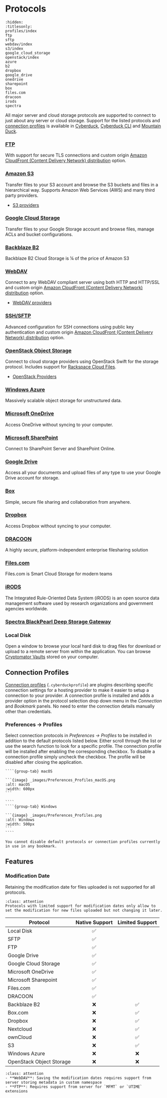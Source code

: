 Protocols
====

```{toctree}
:hidden:
:titlesonly:
profiles/index
ftp
sftp
webdav/index
s3/index
google_cloud_storage
openstack/index
azure
b2
dropbox
google_drive
onedrive
sharepoint
box
files.com
dracoon
irods
spectra
```

All major server and cloud storage protocols are supported to connect to just about any server or cloud storage. Support for the listed protocols and [connection profiles](profiles/index.md) is available in [Cyberduck](../cyberduck/index.md), [Cyberduck CLI](../cli/index.md) and [Mountain Duck](../mountainduck/index.md).

### [FTP](ftp.md)
With support for secure TLS connections and custom origin [Amazon CloudFront (Content Delivery Network) distribution](../cdn/cloudfront) option.

### [Amazon S3](s3/index.md)
Transfer files to your S3 account and browse the S3 buckets and files in a hierarchical way. Supports Amazon Web Services (AWS) and many third party providers.

- [S3 providers](s3/index.md#third-party-providers)

### [Google Cloud Storage](google_cloud_storage.md)

Transfer files to your Google Storage account and browse files, manage ACLs and bucket configurations.

### [Backblaze B2](b2.md)
Backblaze B2 Cloud Storage is ¼ of the price of Amazon S3

### [WebDAV](webdav/index.md)
Connect to any WebDAV compliant server using both HTTP and HTTP/SSL and custom origin [Amazon CloudFront (Content Delivery Network) distribution](../cdn/cloudfront.md) option.

- [WebDAV providers](webdav/index.md#providers)

### [SSH/SFTP](sftp.md)
Advanced configuration for SSH connections using public key authentication and custom origin [Amazon CloudFront (Content Delivery Network) distribution](../cdn/cloudfront.md) option.

### [OpenStack Object Storage](openstack/index.md)
Connect to cloud storage providers using OpenStack Swift for the storage protocol. Includes support for [Rackspace Cloud Files](openstack/cloudfiles).

- [OpenStack Providers](openstack/index.md#third-party-providers)

### [Windows Azure](azure.md)
Massively scalable object storage for unstructured data.

### [Microsoft OneDrive](onedrive.md)
Access OneDrive without syncing to your computer.

### [Microsoft SharePoint](sharepoint.md)
Connect to SharePoint Server and SharePoint Online.

### [Google Drive](google_drive.md)
Access all your documents and upload files of any type to use your Google Drive account for storage.

### [Box](box.md)
Simple, secure file sharing and collaboration from anywhere.

### [Dropbox](dropbox.md)
Access Dropbox without syncing to your computer.

### [DRACOON](dracoon.md)
A highly secure, platform-independent enterprise filesharing solution

### [Files.com](files.com.md)
Files.com is Smart Cloud Storage for modern teams

### [iRODS](irods.md)
The Integrated Rule-Oriented Data System (iRODS) is an open source data management software used by research organizations and government agencies worldwide.

### [Spectra BlackPearl Deep Storage Gateway](spectra.md)

### Local Disk
Open a window to browse your local hard disk to drag files for download or upload to a remote server from within the application. You can browse [Cryptomator Vaults](../cryptomator/index.md#access-vaults-on-local-disk) stored on your computer.


## Connection Profiles

[Connection profiles](profiles/index.md) (`.cyberduckprofile`) are plugins describing specific connection settings for a hosting provider to make it easier to setup a connection to your provider. A connection profile is installed and adds a provider option in the protocol selection drop down menu in the *Connection* and *Bookmark* panels. No need to enter the connection details manually other than credentials.

### Preferences → Profiles

Select connection protocols in _Preferences → Profiles_ to be installed in addition to the default protocols listed below. Either scroll through the list or use the search function to look for a specific profile. The connection profile will be installed after enabling the corresponding checkbox. To disable a connection profile simply uncheck the checkbox. The profile will be disabled after closing the application.

`````{tabs}
````{group-tab} macOS

```{image} _images/Preferences_Profiles_macOS.png
:alt: macOS
:width: 600px
```

````
````{group-tab} Windows

```{image} _images/Preferences_Profiles.png
:alt: Windows
:width: 500px
```
````
`````

```{note}
You cannot disable default protocols or connection profiles currently in use in any bookmark.
```

## Features
### Modification Date
Retaining the modification date for files uploaded is not supported for all protocols.

```{admonition} Mountain Duck
:class: attention
Protocols with limited support for modification dates only allow to set the modification for new files uploaded but not changing it later.
```

| Protocol             | Native Support | Limited Support |
|----------------------| :---: | :---: |
| Local Disk           | ✅ ||
| SFTP                 | ✅ ||
| FTP                  | ✅ ||
| Google Drive         | ✅ ||
| Google Cloud Storage | ✅ ||
| Microsoft OneDrive   | ✅ ||
| Microsoft Sharepoint | ✅ ||
| Files.com            | ✅ ||
| DRACOON              | ✅ ||
| Backblaze B2         | ❌	| ✅ |
| Box.com              | ❌	| ✅ |
| Dropbox              | ❌	| ✅ |
| Nextcloud            | ❌ | ✅ |
| ownCloud             | ❌	| ✅ |
| S3                   | ❌ | ✅ |
| Windows Azure        | ❌ | ❌ |
| OpenStack Object Storage        | ❌ | ❌ |

```{admonition} Interoperability
:class: attention
- **WebDAV**: Saving the modification dates requires support from server storing metadata in custom namespace
- **FTP**: Requires support from server for `MFMT` or `UTIME` extensions
```
